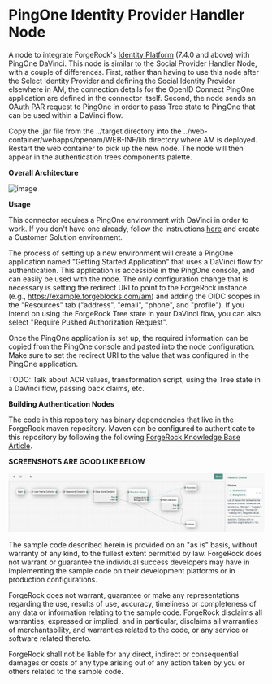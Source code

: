 <!--
 * The contents of this file are subject to the terms of the Common Development and
 * Distribution License (the License). You may not use this file except in compliance with the
 * License.
 *
 * You can obtain a copy of the License at legal/CDDLv1.0.txt. See the License for the
 * specific language governing permission and limitations under the License.
 *
 * When distributing Covered Software, include this CDDL Header Notice in each file and include
 * the License file at legal/CDDLv1.0.txt. If applicable, add the following below the CDDL
 * Header, with the fields enclosed by brackets [] replaced by your own identifying
 * information: "Portions copyright [year] [name of copyright owner]".
 *
 * Copyright 2023 ForgeRock AS.
-->
# PingOne Identity Provider Handler Node

A node to integrate ForgeRock's [Identity Platform][forgerock_platform] (7.4.0 and above) with PingOne DaVinci.
This node is similar to the Social Provider Handler Node, with a couple of differences.
First, rather than having to use this node after the Select Identity Provider and defining the Social Identity Provider elsewhere in AM, the connection details for the OpenID Connect PingOne application are defined in the connector itself. 
Second, the node sends an OAuth PAR request to PingOne in order to pass Tree state to PingOne that can be used within a DaVinci flow.

Copy the .jar file from the ../target directory into the ../web-container/webapps/openam/WEB-INF/lib directory where AM is deployed.  Restart the web container to pick up the new node.  The node will then appear in the authentication trees components palette.

**Overall Architecture**

![image](https://github.com/ForgeRock/tntp-pingone-davinci/assets/52761368/1d01959c-5282-4da2-bc4d-61d876133829)





**Usage**

This connector requires a PingOne environment with DaVinci in order to work. If you don't have one already, follow the instructions [here](https://docs.pingidentity.com/r/en-us/pingone/p1_start_a_pingone_trial) and create a Customer Solution environment.

The process of setting up a new environment will create a PingOne application named "Getting Started Application" that uses a DaVinci flow for authentication. This application is accessible in the PingOne console, and can easily be used with the node. The only configuration change that is necessary is setting the redirect URI to point to the ForgeRock instance (e.g., https://example.forgeblocks.com/am) and adding the OIDC scopes in the "Resources" tab ("address", "email", "phone", and "profile"). If you intend on using the ForgeRock Tree state in your DaVinci flow, you can also select "Require Pushed Authorization Request".

Once the PingOne application is set up, the required information can be copied from the PingOne console and pasted into the node configuration. Make sure to set the redirect URI to the value that was configured in the PingOne application.

TODO: Talk about ACR values, transformation script, using the Tree state in a DaVinci flow, passing back claims, etc.

**Building Authentication Nodes**

The code in this repository has binary dependencies that live in the ForgeRock maven repository. Maven can be configured to authenticate to this repository by following the following [ForgeRock Knowledge Base Article](https://backstage.forgerock.com/knowledge/kb/article/a74096897).

**SCREENSHOTS ARE GOOD LIKE BELOW**

![ScreenShot](./example.png)

        
The sample code described herein is provided on an "as is" basis, without warranty of any kind, to the fullest extent permitted by law. ForgeRock does not warrant or guarantee the individual success developers may have in implementing the sample code on their development platforms or in production configurations.

ForgeRock does not warrant, guarantee or make any representations regarding the use, results of use, accuracy, timeliness or completeness of any data or information relating to the sample code. ForgeRock disclaims all warranties, expressed or implied, and in particular, disclaims all warranties of merchantability, and warranties related to the code, or any service or software related thereto.

ForgeRock shall not be liable for any direct, indirect or consequential damages or costs of any type arising out of any action taken by you or others related to the sample code.

[forgerock_platform]: https://www.forgerock.com/platform/  
